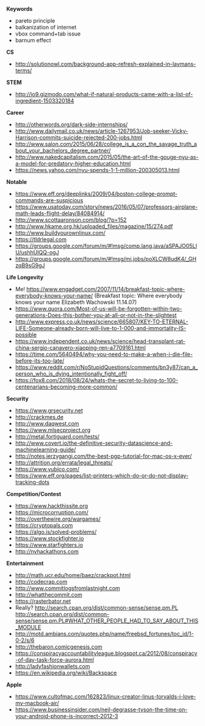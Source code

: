 **Keywords**
* pareto principle
* balkanization of internet
* vbox command+tab issue
* barnum effect

**CS**
* http://solutionowl.com/background-app-refresh-explained-in-laymans-terms/

**STEM**
* http://io9.gizmodo.com/what-if-natural-products-came-with-a-list-of-ingredient-1503320184

**Career**
* http://otherwords.org/dark-side-internships/
* http://www.dailymail.co.uk/news/article-1267953/Job-seeker-Vicky-Harrison-commits-suicide-rejected-200-jobs.html
* http://www.salon.com/2015/06/28/college_is_a_con_the_savage_truth_about_your_bachelors_degree_partner/
* http://www.nakedcapitalism.com/2015/05/the-art-of-the-gouge-nyu-as-a-model-for-predatory-higher-education.html
* https://news.yahoo.com/nyu-spends-1-1-million-200305013.html

**Notable**
* https://www.eff.org/deeplinks/2009/04/boston-college-prompt-commands-are-suspicious
* https://www.usatoday.com/story/news/2016/05/07/professors-airplane-math-leads-flight-delay/84084914/
* http://www.scottaaronson.com/blog/?p=152
* http://www.hkame.org.hk/uploaded_files/magazine/15/274.pdf
* http://www.buildyourownlinux.com/
* https://tldrlegal.com
* https://groups.google.com/forum/m/#!msg/comp.lang.java/aSPAJO05LIU/ushhUIQQ-ogJ
* https://groups.google.com/forum/m/#!msg/mi.jobs/poXLCW8udK4/_GHzqB9sG9gJ

**Life Longevity**
* Me! https://www.engadget.com/2007/11/14/breakfast-topic-where-everybody-knows-your-name/ (Breakfast topic: Where everybody knows your name Elizabeth Wachowski 11.14.07)
* https://www.quora.com/Most-of-us-will-be-forgotten-within-two-generations-Does-this-bother-you-at-all-or-not-in-the-slightest
* http://www.express.co.uk/news/science/665807/KEY-TO-ETERNAL-LIFE-Someone-already-born-will-live-to-1-000-and-immortality-IS-possible
* https://www.independent.co.uk/news/science/head-transplant-rat-china-sergio-canavero-xiaoping-ren-a7709161.html
* https://time.com/5640494/why-you-need-to-make-a-when-i-die-file-before-its-too-late/
* https://www.reddit.com/r/NoStupidQuestions/comments/bn3y87/can_a_person_who_is_dying_intentionally_fight_off/
* https://fox8.com/2018/08/24/whats-the-secret-to-living-to-100-centenarians-becoming-more-common/

**Security**
* https://www.grsecurity.net
* http://crackmes.de
* http://www.daqwest.com
* https://www.mlsecproject.org
* http://metal.fortiguard.com/tests/
* http://www.covert.io/the-definitive-security-datascience-and-machinelearning-guide/
* http://notes.jerzygangi.com/the-best-pgp-tutorial-for-mac-os-x-ever/
* http://attrition.org/errata/legal_threats/
* https://www.yubico.com/
* https://www.eff.org/pages/list-printers-which-do-or-do-not-display-tracking-dots

**Competition/Contest**
* https://www.hackthissite.org
* https://microcorruption.com/
* http://overthewire.org/wargames/
* https://cryptopals.com
* https://algo.is/solved-problems/
* https://www.stockfighter.io
* https://www.starfighters.io
* http://nyhackathons.com

**Entertainment**
* http://math.ucr.edu/home/baez/crackpot.html
* http://codecrap.com
* http://www.commitlogsfromlastnight.com
* http://whatthecommit.com
* https://rasterbator.net
* Really? http://search.cpan.org/dist/common-sense/sense.pm.PL http://search.cpan.org/dist/common-sense/sense.pm.PL#WHAT_OTHER_PEOPLE_HAD_TO_SAY_ABOUT_THIS_MODULE
* http://motd.ambians.com/quotes.php/name/freebsd_fortunes/toc_id/1-0-2/s/6
* http://thebaron.comicgenesis.com
* https://conspiracyaccountabilityleague.blogspot.ca/2012/08/conspiracy-of-day-task-force-aurora.html
* http://ladyfashionwallets.com
* https://en.wikipedia.org/wiki/Backspace

**Apple**
* https://www.cultofmac.com/162823/linux-creator-linus-torvalds-i-love-my-macbook-air/
* https://www.businessinsider.com/neil-degrasse-tyson-the-time-on-your-android-phone-is-incorrect-2012-3
